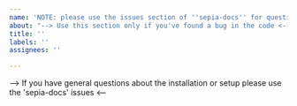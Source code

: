 ```yaml
---
name: 'NOTE: please use the issues section of ''sepia-docs'' for questions'
about: "--> Use this section only if you've found a bug in the code <--"
title: ''
labels: ''
assignees: ''

---
```


--> If you have general questions about the installation or setup please use the 'sepia-docs' issues <--
